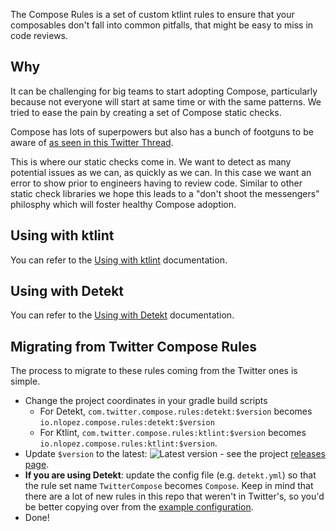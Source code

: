 The Compose Rules is a set of custom ktlint rules to ensure that your composables don't fall into common pitfalls, that might be easy to miss in code reviews.

## Why
It can be challenging for big teams to start adopting Compose, particularly because not everyone will start at same time or with the same patterns. We tried to ease the pain by creating a set of Compose static checks.

Compose has lots of superpowers but also has a bunch of footguns to be aware of [as seen in this Twitter Thread](https://twitter.com/mrmans0n/status/1507390768796909571).

This is where our static checks come in. We want to detect as many potential issues as we can, as quickly as we can. In this case we want an error to show prior to engineers having to review code. Similar to other static check libraries we hope this leads to a "don't shoot the messengers" philosphy which will foster healthy Compose adoption.

## Using with ktlint

You can refer to the [Using with ktlint](https://mrmans0n.github.io/compose-rules/ktlint) documentation.

## Using with Detekt

You can refer to the [Using with Detekt](https://mrmans0n.github.io/compose-rules/detekt) documentation.

## Migrating from Twitter Compose Rules

The process to migrate to these rules coming from the Twitter ones is simple.

- Change the project coordinates in your gradle build scripts
    - For Detekt, `com.twitter.compose.rules:detekt:$version` becomes `io.nlopez.compose.rules:detekt:$version`
    - For Ktlint, `com.twitter.compose.rules:ktlint:$version` becomes `io.nlopez.compose.rules:ktlint:$version`.
- Update `$version` to the latest: ![Latest version](https://img.shields.io/maven-central/v/io.nlopez.compose.rules/common) - see the project [releases page](https://github.com/mrmans0n/compose-rules/releases).
- **If you are using Detekt**: update the config file (e.g. `detekt.yml`) so that the rule set name `TwitterCompose` becomes `Compose`. Keep in mind that there are a lot of new rules in this repo that weren't in Twitter's, so you'd be better copying over from the [example configuration](https://mrmans0n.github.io/compose-rules/detekt).
- Done!
